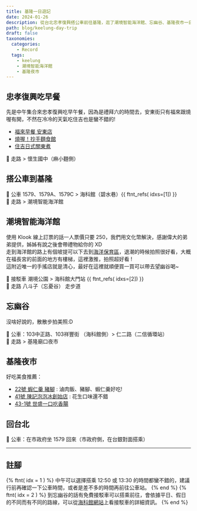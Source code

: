 ```yaml
---
title: 基隆一日遊記
date: 2024-01-26
description: 從台北忠孝復興搭公車前往基隆，逛了潮境智能海洋館、忘幽谷、基隆夜市一日紀錄。
path: blog/keelung-day-trip
draft: false
taxonomies:
  categories: 
    - Record
  tags: 
    - keelung
    - 潮境智能海洋館
    - 基隆夜市
---
```


## 忠孝復興吃早餐
先是中午集合來忠孝復興吃早午餐，因為是禮拜六的時間去，安東街只有福來跟燒喔有開，不然在冷冷的天氣吃住吉也是蠻不錯的!
- [福來早餐 安東店](https://maps.app.goo.gl/8aEfFGPE3NjCarMq8)
- [燒喔！抄手麵食館](https://maps.app.goo.gl/yohCP4tmJdWAHjnn7)
- [住吉日式關東煮](https://maps.app.goo.gl/626xtqcC5FDq7FQJ7)

👣 走路 > 懷生國中（麻小麵側）

## 搭公車到基隆

🚌 公車 1579、1579A、1579C > 海科館（碧水巷）{{ ftnt_refs( idxs=[1]) }}<br>
👣 走路 > 潮境智能海洋館

## 潮境智能海洋館 
使用 Klook 線上訂票的話一人票價只要 250，我們用文化幣解決，感謝偉大的弟弟提供，姊姊有說之後會帶禮物給你的 XD<br>
走到海洋館的路上有個坡提可以下去到[海洋保育區](https://maps.app.goo.gl/gvLVuvtyF1KkcCPp7?g_st=ic
)，退潮的時候拍照很好看，大概在福長宮的前面的地方有樓梯，這裡激推，拍照超好看 !<br>
這附近唯一的手搖店就是清心，最好在這裡就順便買一買可以帶去望幽谷喝~

🚌 接駁車 潮境公園 > 海科館大門站 {{ ftnt_refs( idxs=[2]) }}<br>
👣 走路 八斗子（忘憂谷）  走步道

## 忘幽谷

沒啥好說的，散散步拍美照:D<br>

🚌 公車：103中正路、103祥豐街 （海科館側）> 仁二路（二信循環站）<br>
👣 走路 > 基隆廟口夜市

## 基隆夜市

好吃美食推薦：<br>
- [22號 蝦仁羹 豬腳](https://maps.app.goo.gl/GMgCfLJq7S4zqDKFA) : 滷肉飯、豬腳、蝦仁羹好吃!
- [41號 陳記泡泡冰創始店](https://maps.app.goo.gl/NUGiKifd5Exuf56w5) : 花生口味還不錯
- [43-1號 世盛一口吃香腸](https://maps.app.goo.gl/uyJfj17We5MGJVeu8)

## 回台北

🚌 公車：在市政府坐 1579 回來（市政府側，在台銀對面搭乘）

---

## 註腳

{% ftnt( idx = 1 ) %}
中午可以選擇搭乘 12:50 或 13:30 的時間都蠻不錯的，建議行前再確認一下公車時間，或者是差不多的時間再前往公車站。
{% end %}
{% ftnt( idx = 2 ) %}
到忘幽谷的話有免費接駁車可以搭乘前往，會依據平日、假日的不同而有不同的路線，可以從[海科館網站](https://www.nmmst.gov.tw/chhtml/content/535)上看接駁車的詳細資訊。
{% end %}